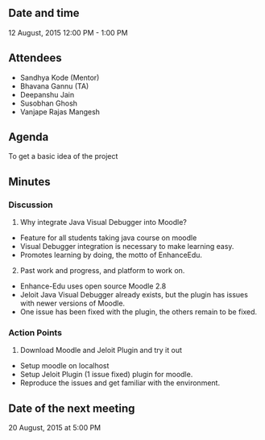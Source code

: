 ## Date and time
12 August, 2015
12:00 PM - 1:00 PM

## Attendees
- Sandhya Kode (Mentor)
- Bhavana Gannu (TA)
- Deepanshu Jain
- Susobhan Ghosh
- Vanjape Rajas Mangesh

## Agenda
To get a basic idea of the project

## Minutes
### Discussion
1. Why integrate Java Visual Debugger into Moodle?
 * Feature for all students taking java course on moodle
 * Visual Debugger integration is necessary to make learning easy.
 * Promotes learning by doing, the motto of EnhanceEdu.
2. Past work and progress, and platform to work on.
 * Enhance-Edu uses open source Moodle 2.8
 * Jeloit Java Visual Debugger already exists, but the plugin has issues with newer versions of Moodle.
 * One issue has been fixed with the plugin, the others remain to be fixed.

### Action Points
1. Download Moodle and Jeloit Plugin and try it out
 * Setup moodle on localhost
 * Setup Jeloit Plugin (1 issue fixed) plugin for moodle.
 * Reproduce the issues and get familiar with the environment.

## Date of the next meeting
20 August, 2015 at 5:00 PM